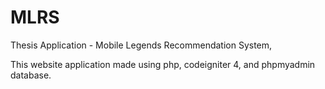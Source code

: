 # MLRS
Thesis Application - Mobile Legends Recommendation System,

This website application made using php, codeigniter 4, and phpmyadmin database.
